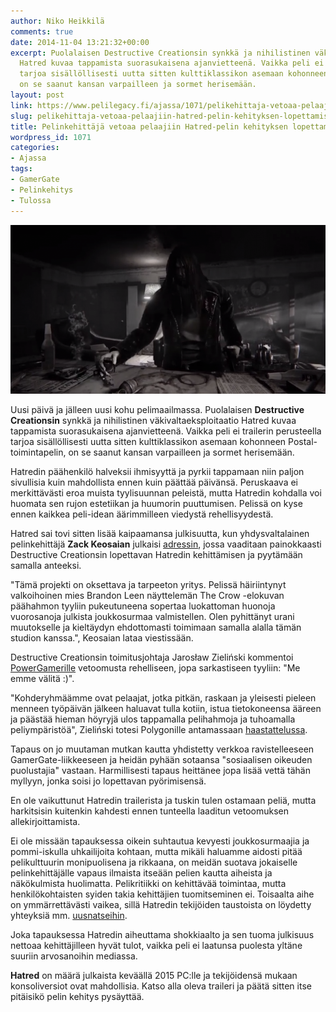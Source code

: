 ```yaml
---
author: Niko Heikkilä
comments: true
date: 2014-11-04 13:21:32+00:00
excerpt: Puolalaisen Destructive Creationsin synkkä ja nihilistinen väkivaltaeksploitaatio
  Hatred kuvaa tappamista suorasukaisena ajanvietteenä. Vaikka peli ei trailerin perusteella
  tarjoa sisällöllisesti uutta sitten kulttiklassikon asemaan kohonneen Postal-toimintapelin,
  on se saanut kansan varpailleen ja sormet herisemään.
layout: post
link: https://www.pelilegacy.fi/ajassa/1071/pelikehittaja-vetoaa-pelaajiin-hatred-pelin-kehityksen-lopettamisesta
slug: pelikehittaja-vetoaa-pelaajiin-hatred-pelin-kehityksen-lopettamisesta
title: Pelinkehittäjä vetoaa pelaajiin Hatred-pelin kehityksen lopettamiseksi
wordpress_id: 1071
categories:
- Ajassa
tags:
- GamerGate
- Pelinkehitys
- Tulossa
---
```


[![Hatred](/uploads/2014/11/hatred-game.png)](/uploads/2014/11/hatred-game.png)

Uusi päivä ja jälleen uusi kohu pelimaailmassa. Puolalaisen **Destructive Creationsin** synkkä ja nihilistinen väkivaltaeksploitaatio Hatred kuvaa tappamista suorasukaisena ajanvietteenä. Vaikka peli ei trailerin perusteella tarjoa sisällöllisesti uutta sitten kulttiklassikon asemaan kohonneen Postal-toimintapelin, on se saanut kansan varpailleen ja sormet herisemään.

Hatredin päähenkilö halveksii ihmisyyttä ja pyrkii tappamaan niin paljon sivullisia kuin mahdollista ennen kuin päättää päivänsä. Peruskaava ei merkittävästi eroa muista tyylisuunnan peleistä, mutta Hatredin kohdalla voi huomata sen rujon estetiikan ja huumorin puuttumisen. Pelissä on kyse ennen kaikkea peli-idean äärimmilleen viedystä rehellisyydestä.

Hatred sai tovi sitten lisää kaipaamansa julkisuutta, kun yhdysvaltalainen pelinkehittäjä **Zack Keosaian** julkaisi [adressin](https://www.change.org/p/destructive-creations-pull-the-plug-on-the-hatred-game-project-and-apologize), jossa vaaditaan painokkaasti Destructive Creationsin lopettavan Hatredin kehittämisen ja pyytämään samalla anteeksi.

"Tämä projekti on oksettava ja tarpeeton yritys. Pelissä häiriintynyt valkoihoinen mies Brandon Leen näyttelemän The Crow -elokuvan päähahmon tyyliin pukeutuneena sopertaa luokattoman huonoja vuorosanoja julkista joukkosurmaa valmistellen. Olen pyhittänyt urani muutokselle ja kieltäydyn ehdottomasti toimimaan samalla alalla tämän studion kanssa.", Keosaian lataa viestissään.

Destructive Creationsin toimitusjohtaja Jarosław Zieliński kommentoi [PowerGamerille](http://powergamer.co/news/petition-to-stop-hatred-sparks-further-controversy/) vetoomusta rehelliseen, jopa sarkastiseen tyyliin: "Me emme välitä :)".

"Kohderyhmäämme ovat pelaajat, jotka pitkän, raskaan ja yleisesti pieleen menneen työpäivän jälkeen haluavat tulla kotiin, istua tietokoneensa ääreen ja päästää hieman höyryjä ulos tappamalla pelihahmoja ja tuhoamalla peliympäristöä", Zieliński totesi Polygonille antamassaan [haastattelussa](http://www.polygon.com/2014/10/17/6994921/hatred-the-polygon-interview).

Tapaus on jo muutaman mutkan kautta yhdistetty verkkoa ravistelleeseen GamerGate-liikkeeseen ja heidän pyhään sotaansa "sosiaalisen oikeuden puolustajia" vastaan. Harmillisesti tapaus heittänee jopa lisää vettä tähän myllyyn, jonka soisi jo lopettavan pyörimisensä.

En ole vaikuttunut Hatredin trailerista ja tuskin tulen ostamaan peliä, mutta harkitsisin kuitenkin kahdesti ennen tunteella laaditun vetoomuksen allekirjoittamista.

Ei ole missään tapauksessa oikein suhtautua kevyesti joukkosurmaajia ja pommi-iskulla uhkailijoita kohtaan, mutta mikäli haluamme aidosti pitää pelikulttuurin monipuolisena ja rikkaana, on meidän suotava jokaiselle pelinkehittäjälle vapaus ilmaista itseään pelien kautta aiheista ja näkökulmista huolimatta. Pelikritiikki on kehittävää toimintaa, mutta henkilökohtaisten syiden takia kehittäjien tuomitseminen ei. Toisaalta aihe on ymmärrettävästi vaikea, sillä Hatredin tekijöiden taustoista on löydetty yhteyksiä mm. [uusnatseihin](http://fucknovideogames.tumblr.com/post/100204212288/hatred-is-a-genocide-simulator-developed-by-neo-nazis).

Joka tapauksessa Hatredin aiheuttama shokkiaalto ja sen tuoma julkisuus nettoaa kehittäjilleen hyvät tulot, vaikka peli ei laatunsa puolesta yltäne suuriin arvosanoihin mediassa.

**Hatred** on määrä julkaista keväällä 2015 PC:lle ja tekijöidensä mukaan konsoliversiot ovat mahdollisia. Katso alla oleva traileri ja päätä sitten itse pitäisikö pelin kehitys pysäyttää.


